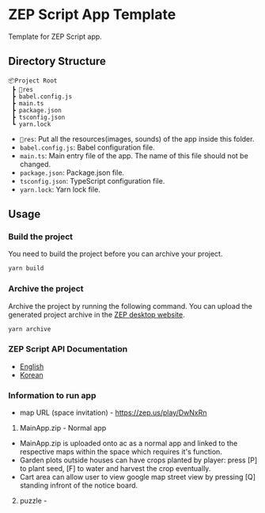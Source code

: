 # ZEP Script App Template

Template for ZEP Script app.

## Directory Structure

```
📦Project Root
 ┣ 📂res
 ┣ babel.config.js
 ┣ main.ts
 ┣ package.json
 ┣ tsconfig.json
 ┗ yarn.lock
```

- `📂res`: Put all the resources(images, sounds) of the app inside this folder.
- `babel.config.js`: Babel configuration file.
- `main.ts`: Main entry file of the app. The name of this file should not be changed.
- `package.json`: Package.json file.
- `tsconfig.json`: TypeScript configuration file.
- `yarn.lock`: Yarn lock file.

## Usage

### Build the project

You need to build the project before you can archive your project.

```bash
yarn build
```

### Archive the project

Archive the project by running the following command. You can upload the generated project archive in the [ZEP desktop website](https://zep.us/me/apps/).

```bash
yarn archive
```

### ZEP Script API Documentation

- [English](https://docs.zep.us/zep-script)
- [Korean](https://docs-kr.zep.us/zep-script)

### Information to run app

- map URL (space invitation) - https://zep.us/play/DwNxRn

1. MainApp.zip - Normal app
- MainApp.zip is uploaded onto ac as a normal app and linked to the respective maps within the space which requires it's function.
- Garden plots outside houses can have crops planted by player: press [P] to plant seed, [F] to water and harvest the crop eventually.
- Cart area can allow user to view google map street view by pressing [Q] standing infront of the notice board.

2. puzzle - 